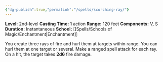 ```yaml
---
{"dg-publish":true,"permalink":"/spells/scorching-ray/"}
---
```


**Level:** 2nd-level
**Casting Time:** 1 action
**Range:** 120 feet
**Components:** V, S
**Duration:** Instantaneous
**School:** [[Spells/Schools of Magic/Enchantment\|Enchantment]]

You create three rays of fire and hurl them at targets within range. You can hurl them at one target or several.
Make a ranged spell attack for each ray. On a hit, the target takes **2d6** fire damage.
